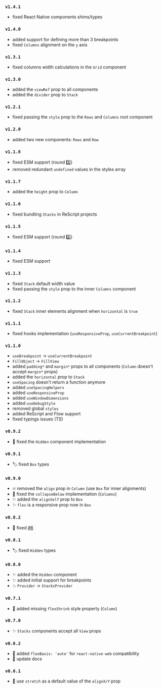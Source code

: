 ### `v1.4.1`

- fixed React Native components shims/types

### `v1.4.0`

- added support for defining more than 3 breakpoints
- fixed `Columns` alignment on the `y` axis


### `v1.3.1`

- fixed columns width calculations in the `Grid` component

### `v1.3.0`

- added the `viewRef` prop to all components
- added the `divider` prop to `Stack`

### `v1.2.1`

- fixed passing the `style` prop to the `Rows` and `Columns` root component

### `v1.2.0`

- added two new components: `Rows` and `Row`

### `v1.1.8`

- fixed ESM support (round 3️⃣)
- removed redundant `undefined` values in the styles array

### `v1.1.7`

- added the `height` prop to `Column`

### `v1.1.6`

- fixed bundling `Stacks` in ReScript projects

### `v1.1.5`

- fixed ESM support (round 2️⃣)

### `v1.1.4`

- fixed ESM support

### `v1.1.3`

- fixed `Stack` default width value
- fixed passing the `style` prop to the inner `Columns` component

### `v1.1.2`

- fixed `Stack` inner elements alignment when `horizontal` is `true`

### `v1.1.1`

- fixed hooks implementation (`useResponsiveProp`, `useCurrentBreakpoint`)

### `v1.1.0`

- `useBreakpoint` → `useCurrentBreakpoint`
- `FillObject` → `FillView`
- added `padding*` and `margin*` props to all components (`Column` doesn't accept `margin*` props)
- added the `horizontal` prop to `Stack`
- `useSpacing` doesn't return a function anymore
- added `useSpacingHelpers`
- added `useResponsiveProp`
- added `useWindowDimensions`
- added `useDebugStyle`
- removed global `styles`
- added ReScript and Flow support
- fixed typings issues (TS)

### `v0.9.2`

- 🐛 fixed the `Hidden` component implementation

### `v0.9.1`

- 🏷️ fixed `Box` types

### `v0.9.0`

- 🔥 removed the `align` prop in `Column` (use `Box` for inner alignments)
- 🐛 fixed the `collapseBelow` implementation (`Columns`)
- ✨ added the `alignSelf` prop to `Box`
- ✨ `flex` is a responsive prop now in `Box`

### `v0.8.2`

- 🐛 fixed [#6](https://github.com/mobily/stacks/issues/6)

### `v0.8.1`

- 🏷️ fixed `Hidden` types

### `v0.8.0`

- ✨ added the `Hidden` component
- ✨ added initial support for breakpoints
- 💥 `Provider` → `StacksProvider`

### `v0.7.1`

- 🐛 added missing `flexShrink` style property (`Column`)
### `v0.7.0`

- ✨ `Stacks` components accept all `View` props

### `v0.6.2`

- 🔧 added `flexBasis: 'auto'` for `react-native-web` compatibility
- 📝 update docs

### `v0.6.1`

- 🔧 use `stretch` as a default value of the `alignX/Y` prop
